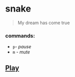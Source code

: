 # snake
> My dream has come true

### commands:
  * `p`- *pause*
  * `m` - *mute*

## [Play](https://danight.github.io/projects/snake/snake.htm)

